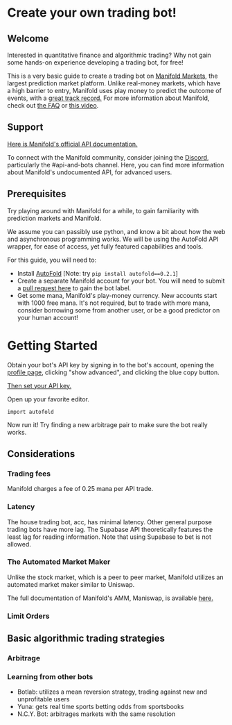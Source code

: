 # Create your own trading bot!

## Welcome

Interested in quantitative finance and algorithmic trading? Why not gain some hands-on experience developing a trading bot, for free! 

This is a very basic guide to create a trading bot on [Manifold Markets](https://manifold.markets/), the largest prediction market platform. 
Unlike real-money markets, which have a high barrier to entry, Manifold uses play money to predict the 
outcome of events, with a [great track record.](https://manifold.markets/calibration)
For more information about Manifold, check out [the FAQ](/faq) or [this video](https://www.youtube.com/watch?v=DB5TfX7eaVY&t=9s).

## Support

[Here is Manifold's official API documentation.](/faq)

To connect with the Manifold community, consider joining the [Discord](https://discord.com/invite/eHQBNBqXuh), particularly the #api-and-bots channel.
Here, you can find more information about Manifold's undocumented API, for advanced users.

## Prerequisites

Try playing around with Manifold for a while, to gain familiarity with prediction markets and Manifold.

We assume you can passibly use python, and know a bit about how the web and asynchronous programming works.
We will be using the AutoFold API wrapper, for ease of access, yet fully featured capabilities and tools.

For this guide, you will need to:
- Install [AutoFold](https://github.com/willjallen/AutoFold) [Note: try ```pip install autofold==0.2.1```]
- Create a separate Manifold account for your bot. You will need to submit a [pull request here](https://github.com/manifoldmarkets/manifold/pulls) to gain the bot label.
- Get some mana, Manifold's play-money currency. New accounts start with 1000 free mana. 
It's not required, but to trade with more mana, consider borrowing some from another user, or be a good predictor on your human account!

# Getting Started
Obtain your bot's API key by signing in to the bot's account, opening the [profile page](https://manifold.markets/profile), 
clicking "show advanced", and clicking the blue copy button.

[Then set your API key.](https://manifoldbot.readthedocs.io/en/latest/getting_started/quickstart.html)


Open up your favorite editor.

```python3
import autofold

```

Now run it! Try finding a new arbitrage pair to make sure the bot really works.

## Considerations


### Trading fees

Manifold charges a fee of 0.25 mana per API trade.

### Latency

The house trading bot, acc, has minimal latency. Other general purpose trading bots have more lag.
The Supabase API theoretically features the least lag for reading information. Note that using Supabase to bet is not allowed.

### The Automated Market Maker

Unlike the stock market, which is a peer to peer market, Manifold utilizes an automated market maker similar to Uniswap.

The full documentation of Manifold's AMM, Maniswap, is available [here.](https://manifoldmarkets.notion.site/Maniswap-ce406e1e897d417cbd491071ea8a0c39)

### Limit Orders

## Basic algorithmic trading strategies

### Arbitrage

### Learning from other bots

- Botlab: utilizes a mean reversion strategy, trading against new and unprofitable users
- Yuna: gets real time sports betting odds from sportsbooks
- N.C.Y. Bot: arbitrages markets with the same resolution